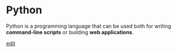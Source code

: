# Python

Python is a programming language that can be used both for writing **command-line scripts** or building **web applications**.


[edit](/edit/Python)
